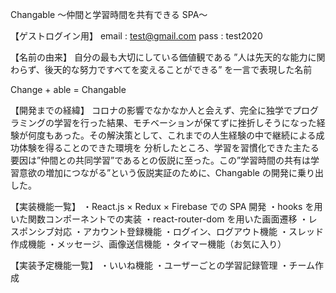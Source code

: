 Changable
〜仲間と学習時間を共有できる SPA〜

【ゲストログイン用】
email : test@gmail.com
pass : test2020

【名前の由来】
自分の最も大切にしている価値観である
”人は先天的な能力に関わらず、後天的な努力ですべてを変えることができる”
を一言で表現した名前

Change + able = Changable

【開発までの経緯】
コロナの影響でなかなか人と会えず、完全に独学でプログラミングの学習を行った結果、モチベーションが保てずに挫折しそうになった経験が何度もあった。その解決策として、これまでの人生経験の中で継続による成功体験を得ることのできた環境を
分析したところ、学習を習慣化できた主たる要因は”仲間との共同学習”であるとの仮説に至った。この”学習時間の共有は学習意欲の増加につながる”という仮説実証のために、Changable の開発に乗り出した。

【実装機能一覧】
・React.js × Redux × Firebase での SPA 開発
・hooks を用いた関数コンポーネントでの実装
・react-router-dom を用いた画面遷移
・レスポンシブ対応
・アカウント登録機能
・ログイン、ログアウト機能
・スレッド作成機能
・メッセージ、画像送信機能
・タイマー機能（お気に入り）

【実装予定機能一覧】
・いいね機能
・ユーザーごとの学習記録管理
・チーム作成

